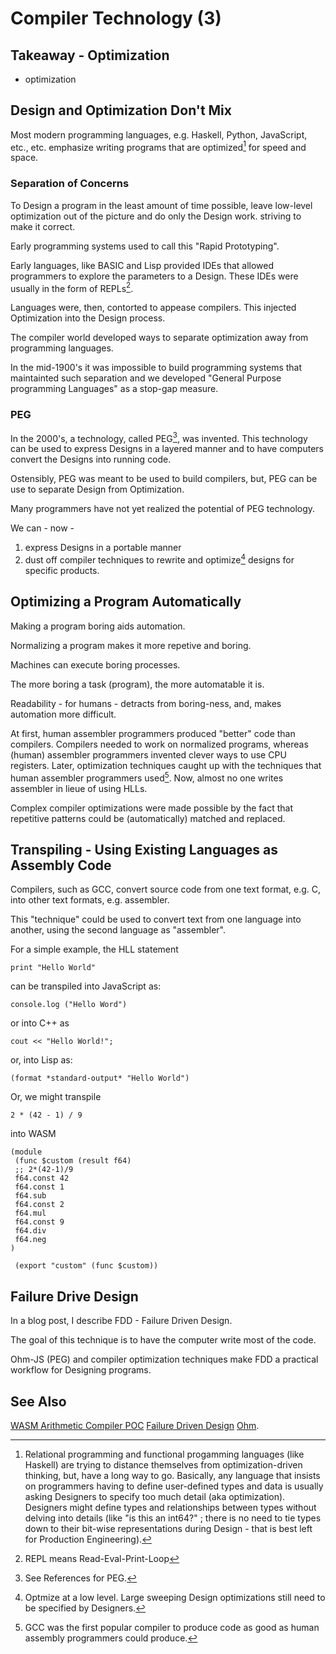 # Compiler Technology (3)

## Takeaway - Optimization
- optimization

## Design and Optimization Don't Mix

Most modern programming languages, e.g. Haskell, Python, JavaScript, etc., etc. emphasize writing programs that are optimized[^ct3rp] for speed and space.

[^ct3rp]: Relational programming and functional progamming languages (like Haskell) are trying to distance themselves from optimization-driven thinking, but, have a long way to go.  Basically, any language that insists on programmers having to define user-defined types and data is usually asking Designers to specify too much detail (aka optimization).  Designers might define types and relationships between types without delving into details (like "is this an int64?" ; there is no need to tie types down to their bit-wise representations during Design - that is best left for Production Engineering).

### Separation of Concerns

To Design a program in the least amount of time possible, leave low-level optimization out of the picture and do only the Design work. striving to make it correct.

Early programming systems used to call this "Rapid Prototyping".

Early languages, like BASIC and Lisp provided IDEs that allowed programmers to explore the parameters to a Design.  These IDEs were usually in the form of REPLs[^ct3repl].

[^ct3repl]: REPL means Read-Eval-Print-Loop

Languages were, then, contorted to appease compilers.  This injected Optimization into the Design process. 

The compiler world developed ways to separate optimization away from programming languages. 

In the mid-1900's it was impossible to build programming systems that maintainted such separation and we developed "General Purpose programming Languages" as a stop-gap measure.

### PEG

In the 2000's, a technology, called PEG[^ct3peg], was invented.  This technology can be used to express Designs in a layered manner and to have computers convert the Designs into running code.

[^ct3peg]: See References for PEG.

Ostensibly, PEG was meant to be used to build compilers, but, PEG can be use to separate Design from Optimization.

Many programmers have not yet realized the potential of PEG technology.

We can - now - 
1. express Designs in a portable manner
2. dust off compiler techniques to rewrite and optimize[^ct33] designs for specific products.

[^ct33]: Optmize at a low level.  Large sweeping Design optimizations still need to be specified by Designers.

## Optimizing a Program Automatically

Making a program boring aids automation.

Normalizing a program makes it more repetive and boring.

Machines can execute boring processes.  

The more boring a task (program), the more automatable it is.

Readability - for humans - detracts from boring-ness, and, makes automation more difficult.

At first, human assembler programmers produced "better" code than compilers.  Compilers needed to work on normalized programs, whereas (human) assembler programmers invented clever ways to use CPU registers.  Later, optimization techniques caught up with the techniques that human assembler programmers used[^ct34].  Now, almost no one writes assembler in lieue of using HLLs.

[^ct34]: GCC was the first popular compiler to produce code as good as human assembly programmers could produce. 

Complex compiler optimizations were made possible by the fact that repetitive patterns could be (automatically) matched and replaced.

## Transpiling - Using Existing Languages as Assembly Code

Compilers, such as GCC, convert source code from one text format, e.g. C, into other text formats, e.g. assembler.

This "technique" could be used to convert text from one language into another, using the second language as "assembler".

For a simple example, the HLL statement
```
print "Hello World"
```
can be transpiled into JavaScript as:
```
console.log ("Hello Word")
```
or into C++ as
```
cout << "Hello World!";
```
or, into Lisp as:
```
(format *standard-output* "Hello World")
```
Or, we might transpile
```
2 * (42 - 1) / 9
```
into WASM
```
(module
 (func $custom (result f64)
 ;; 2*(42-1)/9
 f64.const 42
 f64.const 1
 f64.sub
 f64.const 2
 f64.mul
 f64.const 9
 f64.div
 f64.neg
)

 (export "custom" (func $custom))
```

## Failure Drive Design

In a blog post, I describe FDD - Failure Driven Design.

The goal of this technique is to have the computer write most of the code.

Ohm-JS (PEG) and compiler optimization techniques make FDD a practical workflow for Designing programs.

## See Also

[WASM Arithmetic Compiler POC](https://guitarvydas.github.io/2021/05/15/WASM-Arithmetic-Transpiler.html)
[Failure Driven Design](https://guitarvydas.github.io/2021/04/23/Failure-Driven-Design.html)
[Ohm](https://ohmlang.github.io).

